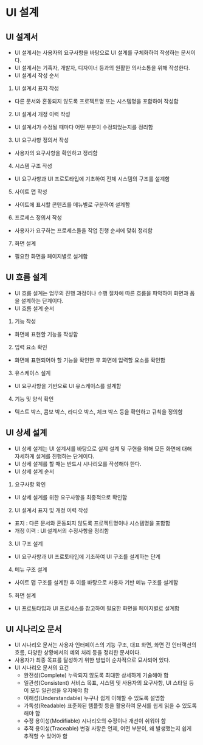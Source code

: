 # UI 설계
## UI 설계서
* UI 설계서는 사용자의 요구사항을 바탕으로 UI 설계를 구체화하여 작성하는 문서이다.
* UI 설계서는 기혹자, 개발자, 디자이너 등과의 원활한 의사소통을 위해 작성한다.
* UI 설계서 작성 순서
1. UI 설계서 표지 작성
  * 다른 문서와 혼동되지 않도록 프로젝트명 또는 시스템명을 포함하여 작성함
2. UI 설계서 개정 이력 작성
  * UI 설계서가 수정될 때마다 어떤 부분이 수정되었는지를 정리함
3. UI 요구사항 정의서 작성
  * 사용자의 요구사항을 확인하고 정리함
4. 시스템 구조 작성
  * UI 요구사항과 UI 프로토타입에 기초하여 전체 시스템의 구조를 설계함
5. 사이트 맵 작성
  * 사이트에 표시할 콘텐츠를 메뉴별로 구분하여 설계함
6. 프로세스 정의서 작성
  * 사용자가 요구하는 프로세스들을 작업 진행 순서에 맞춰 정리함
7. 화면 설계
  * 필요한 화면을 페이지별로 설계함

## UI 흐름 설계
* UI 흐름 설계는 업무의 진행 과정이나 수행 절차에 따른 흐름을 파악하여 화면과 폼을 설계하는 단계이다.
* UI 흐름 설계 순서
1. 기능 작성
  * 화면에 표현할 기능을 작성함
2. 입력 요소 확인
  * 화면에 표현되어야 할 기능을 확인한 후 화면에 입력할 요소를 확인함
3. 유스케이스 설계
  * UI 요구사항을 기반으로 UI 유스케이스를 설계함
4. 기능 및 양식 확인
  * 텍스트 박스, 콤보 박스, 라디오 박스, 체크 박스 등을 확인하고 규칙을 정의함

## UI 상세 설계
* UI 상세 설계는 UI 설계서를 바탕으로 실제 설계 및 구현을 위해 모든 화면에 대해 자세하게 설계를 진행하는 단계이다.
* UI 상세 설계를 할 때는 반드시 시나리오를 작성해야 한다.
* UI 상세 설계 순서
1. 요구사항 확인
  * UI 상세 설계를 위한 요구사항을 최종적으로 확인함
2. UI 설계서 표지 및 개정 이력 작성
  * 표지 : 다른 문서와 혼동되지 않도록 프로젝트명이나 시스템명을 포함함
  * 개정 이력 : UI 설계서의 수정사항을 정리함
3. UI 구조 설계
  * UI 요구사항과 UI 프로토타입에 기초하여 UI 구조를 설계하는 단계
4. 메뉴 구조 설계
  * 사이트 맵 구조를 설계한 후 이를 바탕으로 사용자 기반 메뉴 구조를 설계함
5. 화면 설계
  * UI 프로토타입과 UI 프로세스를 참고하여 필요한 화면을 페이지별로 설계함

## UI 시나리오 문서
* UI 시나리오 문서는 사용자 인터페이스의 기능 구조, 대표 화면, 화면 간 인터랙션의 흐름, 다양한 상황에서의 예외 처리 등을 정리한 문서이다.
* 사용자가 최종 목표를 달성하기 위한 방법이 순차적으로 묘사되어 있다.
* UI 시나리오 문서의 요건
  * 완전성(Complete)
    누락되지 않도록 최대한 상세하게 기술해야 함
  * 일관성(Consistent)
    서비스 목표, 시스템 및 사용자의 요구사항, UI 스타일 등이 모두 일관성을 유지해야 함
  * 이해성(Understandable)
    누구나 쉽게 이해할 수 있도록 설명함
  * 가독성(Readable)
    표준화된 템플릿 등을 활용하여 문서를 쉽게 읽을 수 있도록 해야 함
  * 수정 용이성(Modifiable)
    시나리오의 수정이나 개선이 쉬워야 함
  * 추적 용이성(Traceable)
    변경 사항은 언제, 어떤 부분이, 왜 발생했는지 쉽게 추적할 수 있어야 함
